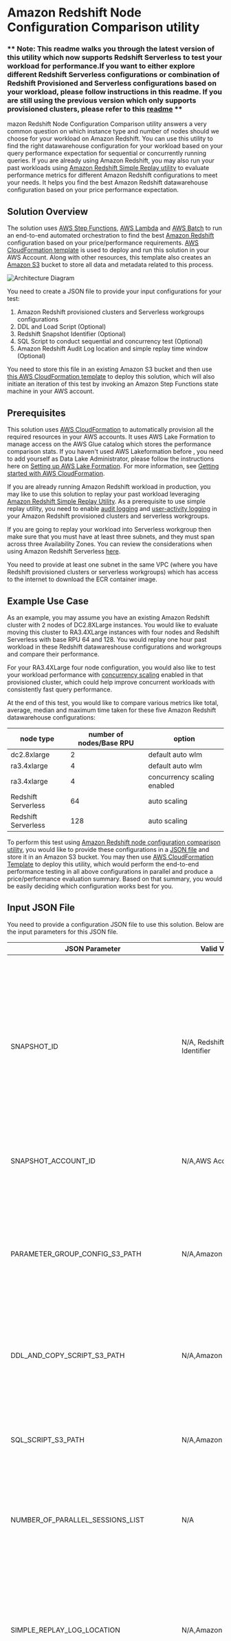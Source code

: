 # Amazon Redshift Node Configuration Comparison utility

### ** Note: This readme walks you through the latest version of this utility which now supports Redshift Serverless to test your workload for performance.If you want to either explore different Redshift Serverless configurations or combination of Redshift Provisioned and Serverless configurations based on your workload, please follow instructions in this readme. If you are still using the previous version which only supports provisioned clusters, please refer to this [readme](https://github.com/aws-samples/amazon-redshift-config-compare/blob/main/README-v1.md) **

mazon Redshift Node Configuration Comparison utility answers a very common question on which instance type and number of nodes should we choose for your workload on Amazon Redshift. You can use this utility to find the right datawarehouse configuration for your workload based on your query performance expectation for sequential or concurrently running queries. If you are already using Amazon Redshift, you may also run your past workloads using [Amazon Redshift Simple Replay utility](https://github.com/awslabs/amazon-redshift-utils/tree/master/src/SimpleReplay) to evaluate performance metrics for different Amazon Redshift configurations to meet your needs. It helps you find the best Amazon Redshift datawarehouse configuration based on your price performance expectation.

## Solution Overview

The solution uses [AWS Step Functions](https://aws.amazon.com/step-functions/), [AWS Lambda](https://aws.amazon.com/lambda/) and [AWS Batch](https://aws.amazon.com/batch/) to run an end-to-end automated orchestration to find the best [Amazon Redshift](https://aws.amazon.com/redshift/) configuration based on your price/performance requirements. [AWS CloudFormation template](https://aws.amazon.com/cloudformation/) is used to deploy and run this solution in your AWS Account. Along with other resources, this template also creates an [Amazon S3](https://aws.amazon.com/s3/) bucket to store all data and metadata related to this process.

![Architecture Diagram](https://github.com/aws-samples/amazon-redshift-config-compare/blob/main/serverless-v2/images/architecure-serverless.png)

You need to create a JSON file to provide your input configurations for your test:

1. Amazon Redshift provisioned clusters and Serverless workgroups configurations
2. DDL and Load Script (Optional)
3. Redshift Snapshot Identifier (Optional)
4. SQL Script to conduct sequential and concurrency test (Optional)
5. Amazon Redshift Audit Log location and simple replay time window (Optional)

You need to store this file in an existing Amazon S3 bucket and then use [this AWS CloudFormation template](https://amazon-redshift-node-config-compare.s3.amazonaws.com/cfn/redshift_node_config_compare_v2.yaml) to deploy this solution, which will also initiate an iteration of this test by invoking an Amazon Step Functions state machine in your AWS account.

## Prerequisites

This solution uses [AWS CloudFormation](https://aws.amazon.com/cloudformation/) to automatically provision all the required resources in your AWS accounts. It uses AWS Lake Formation to manage access on the AWS Glue catalog which stores the performance comparison stats. If you haven't used AWS Lakeformation before , you need to add yourself as Data Lake Administrator, please follow the instructions here on [Setting up AWS Lake Formation](https://docs.aws.amazon.com/lake-formation/latest/dg/getting-started-setup.html#create-data-lake-admin). For more information, see [Getting started with AWS CloudFormation](https://docs.aws.amazon.com/AWSCloudFormation/latest/UserGuide/GettingStarted.html).

If you are already running Amazon Redshift workload in production, you may like to use this solution to replay your past workload leveraging [Amazon Redshift Simple Replay Utility](https://github.com/awslabs/amazon-redshift-utils/tree/master/src/SimpleReplay). As a prerequisite to use simple replay utility, you need to enable [audit logging](https://docs.aws.amazon.com/redshift/latest/mgmt/db-auditing.html#db-auditing-enable-logging) and [user-activity logging](https://docs.aws.amazon.com/redshift/latest/mgmt/db-auditing.html#db-auditing-user-activity-log) in your Amazon Redshift provisioned clusters and serverless workgroups.

If you are going to replay your workload into Serverless workgroup then make sure that you must have at least three subnets, and they must span across three Availability Zones. You can review the considerations when using Amazon Redshift Serverless [here](https://docs.aws.amazon.com/redshift/latest/mgmt/serverless-known-issues.html).

You need to provide at least one subnet in the same VPC (where you have Redshift provisioned clusters or serverless workgroups) which has access to the internet to download the ECR container image.

## Example Use Case

As an example, you may assume you have an existing Amazon Redshift cluster with 2 nodes of DC2.8XLarge instances. You would like to evaluate moving this cluster to RA3.4XLarge instances with four nodes and Redshift Serverless with base RPU 64 and 128. You would replay one hour past workload in these Redshift datawareshouse configurations and workgroups and compare their performance.

For your RA3.4XLarge four node configuration, you would also like to test your workload performance with [concurrency scaling](https://docs.aws.amazon.com/redshift/latest/dg/concurrency-scaling.html) enabled in that provisioned cluster, which could help improve concurrent workloads with consistently fast query performance.

At the end of this test, you would like to compare various metrics like total, average, median and maximum time taken for these five Amazon Redshift datawarehouse configurations:

| **node type** | **number of nodes/Base RPU** | **option** |
| --- | --- | --- |
| dc2.8xlarge | 2 | default auto wlm |
| ra3.4xlarge | 4 | default auto wlm |
| ra3.4xlarge | 4 | concurrency scaling enabled |
| Redshift Serverless | 64 | auto scaling |
| Redshift Serverless | 128 | auto scaling |

To perform this test using [Amazon Redshift node configuration comparison utility](https://github.com/aws-samples/amazon-redshift-config-compare), you would like to provide these configurations in a [JSON file](https://github.com/aws-samples/amazon-redshift-config-compare/blob/main/serverless-v2/user_config.json) and store it in an Amazon S3 bucket. You may then use [AWS CloudFormation Template](https://console.aws.amazon.com/cloudformation/home?#/stacks/new?stackName=redshift-node-config-comparison&templateURL=https://amazon-redshift-node-config-compare.s3.amazonaws.com/cfn/redshift_node_config_compare_v2.yaml) to deploy this utility, which would perform the end-to-end performance testing in all above configurations in parallel and produce a price/performance evaluation summary. Based on that summary, you would be easily deciding which configuration works best for you.

## Input JSON File

You need to provide a configuration JSON file to use this solution. Below are the input parameters for this JSON file.

| **JSON Parameter** | **Valid Values** | **Description** |
| --- | --- | --- |
| SNAPSHOT\_ID | N/A, Redshift Snapshot Identifier | Input Snapshot Identifier, if you would like to create new Amazon Redshift provisioned clusters and Serverless workgroups by restoring from a snapshot. If you are using this solution in a different AWS account, please make sure to share your Amazon Redshift provisioned cluster snapshot with this account. Please read the [documentation](https://aws.amazon.com/premiumsupport/knowledge-center/account-transfer-redshift/) for more. Input N/A if not applicable |
| SNAPSHOT\_ACCOUNT\_ID | N/A,AWS Account ID | AWS Account ID where above snapshot was created. Input N/A if not applicable |
| PARAMETER\_GROUP\_CONFIG\_S3\_PATH | N/A,Amazon S3 URI | If you may use a custom parameter group for this testing, please input its S3 URI. You may get this JSON by running this command in AWS Command Line interface: &quot;aws redshift describe-cluster-parameters --parameter-group-name your-custom-param-group --output json&quot; Input N/A if not applicable |
| DDL\_AND\_COPY\_SCRIPT\_S3\_PATH | N/A,Amazon S3 URI | If you may create tables and load data on them before performing the testing, please input its S3 URI. InputN/A if not applicable |
| SQL\_SCRIPT\_S3\_PATH | N/A,Amazon S3 URI | If you may run performance testing of your queries, input S3 URI of your script consisting of all your SQL commands. These commands should be deliminated by semicolon (;). InputN/A if not applicable |
| NUMBER\_OF\_PARALLEL\_SESSIONS\_LIST | N/A | Input comma separated numbers to denote number of parallel sessions in which you would like to run above script |
| SIMPLE\_REPLAY\_LOG\_LOCATION | N/A,Amazon S3 URI | If you are already running Amazon Redshift workload and your provisioned cluster has audit logging enabled. Please input the S3 URI of your Redshift Audit Logging location. If you are using this solution in a different AWS account, please make sure to copy these logs from your source clusters&#39; audit logging bucket to an Amazon S3 bucket in this account. |
| SIMPLE\_REPLAY\_EXTRACT\_START\_TIME | N/A,Amazon S3 URI | If using simple-replay in this testing to replay your past workload, input the start time of that workload in ISO-8601 format (e.g. 2021-01-26T21:41:16+00:00) |
| SIMPLE\_REPLAY\_EXTRACT\_END\_TIME | N/A, Amazon S3 URI | If using simple-replay in this testing to replay your past workload, input the end time of that workload in ISO-8601 format (e.g. 2021-01-26T21:41:16+00:00) |
| SIMPLE\_REPLAY\_EXTRACT\_OVERWRITE\_S3\_PATH | N/A,Amazon S3 URI | If using simple-replay and you may like to use a custom extract.yaml file, please input its S3 URI |
| SIMPLE\_REPLAY\_OVERWRITE\_S3\_PATH | N/A,Amazon S3 URI | If using simple-replay and you may like to use a custom replay.yaml file, please input its S3 URI |
| AUTO\_PAUSE | true,false | Input true if you would like to automatically pause all Amazon Redshift provisioned clusters after completion of the step function |
| DATABASE\_NAME | N/A,Redshift database name | Specify the primary database name of your Redshift endpoint. If you’re using Simple Replay, provide the database name for which you want to replay the workload. Amazon Redshift automatically creates a default database named dev, which may not be your primary database|
| CONFIGURATIONS | JSON Array with parameters NODE\_TYPE, NUMBER\_OF\_NODES, WLM\_CONFIG\_S3\_PATH | Input a JSON Array mentioning your Amazon Redshift provisioned cluster and/or Serverless workgroups configurations, for which you may like to perform this testing. Below are the parameters for this: |
|  |  |  |
| NODE\_TYPE | ra3.xlplus, ra3.4xlarge, ra3.16xlarge, dc2.large, dc2.8xlarge, ds2.xlarge, ds2.8xlarge | Input Amazon Redshift provisioned cluster Node Type for which, you would like to run this testing. This is applicable only for provisioned cluster. |
| NUMBER\_OF\_NODES | a number between 1 and 128 | Input number of nodes for your Amazon Redshift provisioned cluster. This is applicable only for provisioned cluster. |
| WLM\_CONFIG\_S3\_PATH | N/A,Amazon S3 URI | If you may like to use custom workload management settings if different Amazon Redshift provisioned clusters, please provide the S3 URI for that. This is applicable only for provisioned cluster. |
| TYPE | Provisioned, Serverless  | Input Redshift datawarehouse type for which you would like to replay your workload |
| MAINTENANCE_TRACK | N/A, Trailing, Current  | Amazon Redshift version against which you would like to replay your workload. This is applicable only for provisioned cluster. |
| BASE_RPU | Base capacity setting from 32 RPUs to 512 RPUs  | This setting specifies the base data warehouse capacity of your Amazon Redshift serverless workgroup. This is applicable only for Serverless workgroup. |


Here is a sample configuration JSON file, used to implement this example use-case:

```json
{
  "SNAPSHOT_ID": "redshift-cluster-manual-snapshot",
  "SNAPSHOT_ACCOUNT_ID": "123456789012",

  "PARAMETER_GROUP_CONFIG_S3_PATH": "s3://node-config-compare-bucket/pg_config.json",

  "DDL_AND_COPY_SCRIPT_S3_PATH": "s3://node-config-compare-bucket/ddl.sql",
  "SQL_SCRIPT_S3_PATH":"s3://node-config-compare-bucket/test_queries.sql",
  "NUMBER_OF_PARALLEL_SESSIONS_LIST": "1",

  "SIMPLE_REPLAY_LOG_LOCATION":"s3://redshift-logging-xxxxxxxx/RSLogs/",
  "SIMPLE_REPLAY_EXTRACT_START_TIME":"2021-08-28T11:15:00+00:00",
  "SIMPLE_REPLAY_EXTRACT_END_TIME":"2021-08-28T12:00:00+00:00",

  "SIMPLE_REPLAY_EXTRACT_OVERWRITE_S3_PATH":"N/A",
  "SIMPLE_REPLAY_OVERWRITE_S3_PATH":"N/A",

  "AUTO_PAUSE": true,
  "DATABASE_NAME": "database_name",

  "CONFIGURATIONS": [
  	{
  	"TYPE": "Provisioned",
  	"NODE_TYPE": "dc2.8xlarge",
  	"NUMBER_OF_NODES": "2",
  	"WLM_CONFIG_S3_PATH": "N/A"
  	},
  	{
  	"TYPE": "Provisioned",
  	"NODE_TYPE": "ra3.4xlarge",
  	"NUMBER_OF_NODES": "4",
  	"WLM_CONFIG_S3_PATH": "N/A"
  	},
  	{
  	"TYPE": "Provisioned",
  	"NODE_TYPE": "ra3.4xlarge",
  	"NUMBER_OF_NODES": "4",
  	"WLM_CONFIG_S3_PATH": "s3://node-config-compare-bucket/wlmconfig.json"
  	},
  	{
  	"TYPE": "Serverless",
  	"BASE_RPU": "64"
  	},
  	{
  	"TYPE": "Serverless",
  	"BASE_RPU": "128"
  	}
  ]
  }
```

**Please Note:** Make sure to use same Amazon S3 bucket to store all your configurations for this testing. For example, we used Amazon S3 bucket node-config-compare-bucket to store all configuration scripts. After populating all parameters in this JSON file, please save this JSON file in the same Amazon S3 bucket in your AWS Account.

## Deployment using AWS CloudFormation

Once the configuration JSON file is saved in an Amazon S3 bucket, you may use [this AWS CloudFormation template](https://console.aws.amazon.com/cloudformation/home?#/stacks/new?stackName=redshift-node-config-comparison&templateURL=https://amazon-redshift-node-config-compare.s3.amazonaws.com/cfn/redshift_node_config_compare_v2.yaml) to deploy this solution.This template provisions the required AWS Resources except the Amazon Redshift provisioned clusters and/or Serverless workgroups, which gets created in the subsequent step by an AWS Step Functions state machine. This template requires you to provide the following parameters:

| **CloudFormation Parameter** | **Valid Values** | **Description** |
| --- | --- | --- |
| ConfigJsonS3Path | Amazon S3 URI | Input S3 URI where you stored your JSON Configuration File from the previous step. The template would grant access on this Amazon S3 bucket to appropriate AWS resources created by this solution. |
| ClusterIdentifierPrefix | Prefix of Amazon Redshift endpoints ( **only lowercase is supported** ) | Input a valid string like rs, to be used as prefix of your Amazon Redshift provisioned clusters, namespaces & workgroups |
| AuditLoggingS3Bucket | N/A,Amazon S3 URI | If using Redshift Simple Replay, please input Redshift Audit Logging Bucket Name here so that it can grant appropriate permissions to the AWS Resources. You may also add an existing Amazon S3 bucket in same AWS Region, which can be accessed by Redshift. Input N/A if not applicable |
| GrantS3ReadOnlyAccessToRedshift | Yes,No | If you’re using Simple Replay in the same AWS account as the source Amazon Redshift provisioned cluster, enter Yes for this parameter, which grants AmazonS3ReadOnlyAccess to the new Amazon Redshift provisioned clusters and Serverless workgroups to replay copy statements within the account. Otherwise, enter No so you can’t replay copy statements if running on a different AWS account without manually configuring it.
| SourceRedshiftClusterKMSKeyARN | N/A, AWS KMS Key ARN |  [AWS Key Management Service (KMS) ](https://aws.amazon.com/kms/)Key ARN (Amazon Resource Name) if your source Redshift provisioned cluster is encrypted (available on the stack Outputs tab). You need to run extract and replay in the same account, if your source provisoned cluster is encrypted.
| OnPremisesCIDR | CIDR Notation |  The IP range (CIDR notation) for your existing infrastructure to access the target and replica provisioned clusters and Serverless workgroups from a SQL client. If unsure, enter your corporate desktop&#39;s CIDR address. For instance, if your desktop&#39;s IP address is 10.156.87.45, enter10.156.87.45/32.
| VPC | VPC ID	| An existing [Amazon Virtual Private Cloud](https://aws.amazon.com/vpc/) (Amazon VPC) where you want to deploy the provisioned clusters, Serverless workgroups and EC2 instances.
| RedshiftSubnetId | Subnet ID | You can provide upto 3 subnets within the same VPC to deploy the Amazon Redshift provisioned clusters and Serverless workgroups.
| AWSBatchSubnetId | Subnet ID | Provide 1 existing subnet (subnet should have route to the internet) within the VPC in which you deploy AWS Batch compute environment.
| AWSECRContainerImage | N/A, Amazon Elastic Container Registry | Default value is N/A, Provide container image if you would like to use your private image which is already available.
| UseAWSLakeFormationForGlueCatalog | No,Yes | Default value is No ,Select Yes if AWS Lake Formation is enabled for the account and manages access for Glue catalog
| NotificationEmail | N/A, Email address | Default value is N/A , Provide one email address if you would like to receive step function status notifications

## Orchestration with AWS Step Functions State Machine

This solution uses AWS Step Functions state machine to orchestrate the end-to-end workflow. The state machine performs the following steps to evaluate price performance of your Amazon Redshift workload:

1. First, it validates the inputs provided in the user configuration file and checks if audit logging is enabled.
2. If you have provided a valid SIMPLE\_REPLAY\_LOG\_LOCATION parameter value in the input JSON file, it runs extract and generates SQL files to replay the steps from [Amazon Redshift Simple Replay Utility](https://github.com/awslabs/amazon-redshift-utils/tree/master/src/SimpleReplay) on your past workloads in Amazon Redshift provisoned clusters and/or Serverless workgroups based on the configurations you provided in the input JSON file. It replays your past workloads starting SIMPLE\_REPLAY\_EXTRACT\_START\_TIME till SIMPLE\_REPLAY\_EXTRACT\_END\_TIME as mentioned in the input JSON file.
3. It reads the configuration JSON file you provided and creates parallel steps work on different Amazon Redshift datawarehouse configurations in parallel.
2. For each of these steps, it starts by creating new Amazon Redshift provisoned clusters and/or Serverless workgroups based on the configurations you provided in the input JSON file.
3. If you have provided a valid SQL\_SCRIPT\_S3\_PATH parameter value in the input JSON file, it runs performance testing on each of these new Amazon Redshift provisoned clusters and/or Serverless workgroups in parallel. It runs these iterations concurrently based on the input parameter NUMBER\_OF\_PARALLEL\_SESSIONS\_LIST
4. It replay's the extracted workload from Step 2 in each of the Redshift datawarehouse configuration in parallel.
5. Then it [unloads](https://docs.aws.amazon.com/redshift/latest/dg/r_UNLOAD.html) statistics of this testing from each of these Redshift datawarehouse configuration to an Amazon S3 bucket, which got created by the CloudFormation template stack in previous step.
6. If AUTO\_PAUSE parameter in the input JSON file is True, it will pause all the Amazon Redshift provisioned clusters
7. When above steps are completed for all new Amazon Redshift clusters and serverless workgroups that were created as part of this process, it runs an [AWS Glue Crawler](https://docs.aws.amazon.com/glue/latest/dg/add-crawler.html) to create tables in [AWS Glue Data Catalog](https://docs.aws.amazon.com/glue/latest/dg/populate-data-catalog.html) to facilitate comparing performance of these Amazon Redshift clusters from the unloaded statistics.
8. At the last step, it unloads the comparison results to the Amazon S3 bucket for your future reference.

You need to start a new execution of the state machine after the CloudFormation stack is deployed in your account. Subsequently, you may re-upload your input parameter JSON file to try changing different parameter values ( for e.g adding new Redshift datawarehouse configuration ) and then rerun this state machine from the [AWS Console](https://console.aws.amazon.com/states/home). Following diagram shows this AWS Step Functions State Machine workflow:

![Step Function](https://github.com/aws-samples/amazon-redshift-config-compare/blob/main/serverless-v2/images/statemachine.png)


For the example use-case, below Amazon Redshift provisioned clusters and serverless workgroups got created as part of the state machine execution.

![Redshift Clusters](https://github.com/aws-samples/amazon-redshift-config-compare/blob/main/serverless-v2/images/redshift-clusters-provisioned.png)
![Redshift Clusters](https://github.com/aws-samples/amazon-redshift-config-compare/blob/main/serverless-v2/images/redshift-clusters-serverless.png)

## Performance Evaluation

This solution creates an external schema redshift\_config\_comparison and creates three external tables comparison\_stats, cluster\_config and pricingin that schema to read the raw data created by this solution in an Amazon S3 bucket. Based on these external tables, it creates the views redshift\_config\_comparison\_results, redshift\_config\_comparison\_raw and redshift\_config\_comparison\_aggregrate in public schema of your Amazon Redshift clusters and serverless workgroups to compare the price-performance metrics across the different Redshift datawarehouse configurations.

**REDSHIFT\_CONFIG\_COMPARISON\_RESULTS:**

This view provides the aggregated comparison summary of your Amazon Redshift provisioned clusters and serverless workgroups. Test Type column in this view indicates that the test type was to replay your past workload using simple replay utility.

It provides the raw value and a percentage number for metrices like total, mean, median, max query times, percentile-75, percentile-90 and percentile-95 to show how your Amazon Redshift clusters and serverless workgroups are performing against each other.

For example, below was the outcome of your example use-case: ( ** **please note - the results below are for illustration purposes only based on our internal sample workloads, your test results might vary based on your workload** ** )

```sql
SELECT test_type,cluster_identifier,total_query_time_seconds,improvement_total_query_time,pct75_query_time_seconds,pct95_query_time_seconds
FROM public.redshift_config_comparison_results
order by total_query_time_seconds;
```

| **test_type** | **cluster_identifier** | **total_query_time_seconds** | **improvement_total_query_time** | **pct75_query_time_seconds** | **pct95_query_time_seconds** |
| --- | --- | --- | --- | --- | --- |
| simple-replay | workgroup-ncc-128 | 120.51 | 237% | 0.006 | 3.313
| simple-replay | ncc-ra3-4xlarge-4wlmconfig | 228.64 | 78% | 1.301 | 4.017
| simple-replay | ncc-ra3-4xlarge-4  | 252.2 | 61% | 1.276 | 4.665
| simple-replay | workgroup-ncc-64 | 269.71 | 51% | 1.937 | 5.677
| simple-replay | ncc-dc2-8xlarge-2 | 406.2 | 0% | 1.922 | 9.295

Based on above results, you may observe that Redshift serverless with 128 RPUs was the best performing configuration across all the Redshift configurations , ra3.4xlarge 4 nodes with concurreny scaling enabled was the best among the provisioned Redshift clusters.

**REDSHIFT\_CONFIG\_COMPARISON\_RAW:**

This view provides the query level comparison summary of your Amazon Redshift clusters and/or Serverless workgroups.

```sql
select query_hash,cluster_identifier,exec_time_seconds,elasped_time_seconds,queue_time_seconds,user_id,query_id
from public.redshift_config_comparison_raw;
```

| **query_hash** | **cluster_identifier** | **exec_time_seconds** | **elasped_time_seconds** | **queue_time_seconds** | **user_id** | **query_id** |
| --- | --- | --- | --- | --- | --- | --- |
| 0531f3b54885afb | ncc-dc2-8xlarge-2 | 5 | 6 | 0 | 100 | 623 |
| 0531f3b54885afb | ncc-ra3-4xlarge-4 | 4 | 5 | 0 | 100 | 727 |
| 0531f3b54885afb | ncc-ra3-4xlarge-4wlmconfig | 3 | 3 | 0 | 100 | 735 |
| 0531f3b54885afb | workgroup-ncc-64 | 2 | 3 | 0 | 100 | 718 |
| 0531f3b54885afb | workgroup-ncc-128 | 1 | 1 | 0 | 100 | 718 |

## Access permissions and security
To deploy this solution, you need administrator access on the AWS accounts where you plan to deploy the AWS CloudFormation resources for this solution.

User deploying the AWS CloudFormation stack needs full permission on these services:

AWS IAM, Amazon ECR, AWS Batch, AWS Lambda, Amazon CloudWatch, AWS Glue, Amazon S3, AWS StepFunction, Amazon Redshift, AWS Secrets Manager, Amazon EC2 – SecurityGroup, AWS LakeFormation (if Selected Yes for the CloudFormation parameter UseAWSLakeFormationForGlueCatalog)

The CloudFormation template provisions all the required resources using security best practices based on the principle of least privileges and hosts all resources within your account VPC. Access to the Amazon Redshift clusters is controlled with the CloudFormation template parameter OnPremisesCIDR, which you need to provide to allow on-premises users to connect to the new clusters using their SQL clients on the Amazon Redshift port.

Access permissions for all the resources are controlled using AWS Identity and Access Management (IAM) roles granting appropriate permissions to Amazon Redshift, AWS Lambda, AWS Step Functions, AWS Glue, and AWS Batch. Read and write access privileges are granted to the Amazon Redshift clusters and AWS Batch jobs on the S3 bucket created by the CloudFormation template so that it can read and update data and metadata configurations from that bucket. Read and write access privileges are also granted on the S3 bucket where the user configuration JSON file is uploaded. AWS Batch requires internet access in order to pull images from Amazon ECR public repository. AWS LakeFormation is used to manage access control on the AWS Glue catalog tables created for performance evaluation, this is optional, based on the UseAWSLakeFormationForGlueCatalog parameter in the CloudFormation template.

You can find [here](https://github.com/aws-samples/amazon-redshift-config-compare/blob/main/IAM_Permissions.pdf) the list of IAM permissions used in the utility.

## Troubleshooting

AWS Batch jobs can fail with error **– CannotPullContainerError**, if the subnet doesn’t have route to the internet to pull the container image. Refer to [this](https://aws.amazon.com/premiumsupport/knowledge-center/ecs-fargate-pull-container-error/) KB article to resolve the issue.

There might be some rare instances in which failures occur in the state machine running this solution. To troubleshoot, refer to its logs, along with logs from the AWS Batch jobs in [Amazon CloudWatch Logs](https://docs.aws.amazon.com/AmazonCloudWatch/latest/logs/WhatIsCloudWatchLogs.html). To view the AWS Batch logs, navigate to the [Amazon CloudWatch](https://aws.amazon.com/cloudwatch/) console and choose **Logs** in the navigation pane. Find the log group with name **`<`Your CloudFormation Stack Name`>`/log** and choose the latest log streams.

![Cloudwatch Console](https://github.com/aws-samples/amazon-redshift-config-compare/blob/main/serverless-v2/images/batch-cw-log-group.png)

To view the Step Functions logs, navigate to the state machine’s latest run on the Step Functions console and choose CloudWatch Logs for the failed Step Functions step.

![State Machine Console](https://github.com/aws-samples/amazon-redshift-config-compare/blob/main/serverless-v2/images/statemachine-log.png)

After you fix the issue, you can restart the state machine by choosing New execution.

## Clean up

Running this template in your AWS account may have some cost implications because it provisions new Amazon Redshift provisioned clusters, serverless namespaces and workgroups. Once you are done with the evaluation and you don’t plan to run this test in future, you should delete the CloudFormation stack. It deletes all the resources it created, except the below ones needs to be deleted manually:

1. Amazon Redshift clusters, serverless workgroups and namespaces
2. Amazon S3 bucket created by the cloudformation stack

## Security

See [CONTRIBUTING](CONTRIBUTING.md#security-issue-notifications) for more information.

## License

This library is licensed under the MIT-0 License. See the LICENSE file.
